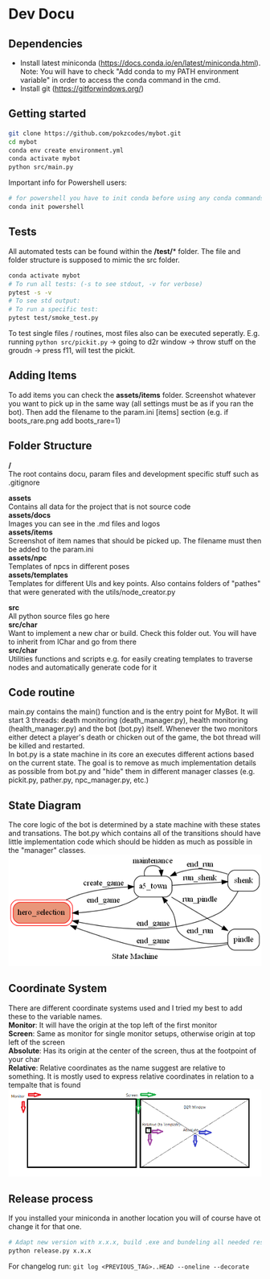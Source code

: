 # Dev Docu

## Dependencies
- Install latest miniconda (https://docs.conda.io/en/latest/miniconda.html). Note: You will have to check "Add conda to my PATH environment variable" in order to access the conda command in the cmd.
- Install git (https://gitforwindows.org/)

## Getting started
```bash
git clone https://github.com/pokzcodes/mybot.git
cd mybot
conda env create environment.yml
conda activate mybot
python src/main.py
```
Important info for Powershell users:
```bash
# for powershell you have to init conda before using any conda commands:
conda init powershell
```

## Tests
All automated tests can be found within the **/test/*** folder. The file and folder structure is supposed to mimic the src folder.
```bash
conda activate mybot
# To run all tests: (-s to see stdout, -v for verbose)
pytest -s -v
# To see std output:
# To run a specific test:
pytest test/smoke_test.py
```
To test single files / routines, most files also can be executed seperatly. E.g. running `python src/pickit.py` -> going to d2r window -> throw stuff on the groudn -> press f11, will test the pickit.

## Adding Items
To add items you can check the **assets/items** folder. Screenshot whatever you want to pick up in the same way (all settings must be as if you ran the bot). Then add the filename to the param.ini [items] section (e.g. if boots_rare.png add boots_rare=1)

## Folder Structure
**/**</br>
The root contains docu, param files and development specific stuff such as .gitignore</br>

**assets**</br>
Contains all data for the project that is not source code</br>
**assets/docs**</br>
Images you can see in the .md files and logos</br>
**assets/items**</br>
Screenshot of item names that should be picked up. The filename must then be added to the param.ini</br>
**assets/npc**</br>
Templates of npcs in different poses</br>
**assets/templates**</br>
Templates for different UIs and key points. Also contains folders of "pathes" that were generated with the utils/node_creator.py</br>

**src**</br>
All python source files go here</br>
**src/char**</br>
Want to implement a new char or build. Check this folder out. You will have to inherit from IChar and go from there</br>
**src/char**</br>
Utilities functions and scripts e.g. for easily creating templates to traverse nodes and automatically generate code for it</br>

## Code routine
main.py contains the main() function and is the entry point for MyBot. It will start 3 threads: death monitoring (death_manager.py), health monitoring (health_manager.py) and the bot (bot.py) itself. Whenever the two monitors either detect a player's death or chicken out of the game, the bot thread will be killed and restarted.</br>
In bot.py is a state machine in its core an executes different actions based on the current state. The goal is to remove as much implementation details as possible from bot.py and "hide" them in different manager classes (e.g. pickit.py, pather.py, npc_manager.py, etc.)

## State Diagram
The core logic of the bot is determined by a state machine with these states and transations. The bot.py which contains all of the transitions should have little implementation code which should be hidden as much as possible in the "manager" classes.
<img src="assets/docs/state_diagram.png" width="550"/>

## Coordinate System
There are different coordinate systems used and I tried my best to add these to the variable names.</br>
**Monitor**: It will have the origin at the top left of the first monitor</br>
**Screen**: Same as monitor for single monitor setups, otherwise origin at top left of the screen </br>
**Absolute**: Has its origin at the center of the screen, thus at the footpoint of your char </br>
**Relative**: Relative coordinates as the name suggest are relative to something. It is mostly used to express relative coordinates in relation to a tempalte that is found </br>
<img src="assets/docs/coordinate_systems.png" width="550"/>

## Release process
If you installed your miniconda in another location you will of course have ot change it for that one.
```bash
# Adapt new version with x.x.x, build .exe and bundeling all needed resource into one folder
python release.py x.x.x
```
For changelog run: `git log <PREVIOUS_TAG>..HEAD --oneline --decorate`
